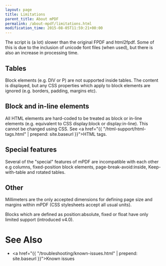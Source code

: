 ```yaml
---
layout: page
title: Limitations
parent_title: About mPDF
permalink: /about-mpdf/limitations.html
modification_time: 2015-08-05T11:59:21+00:00
---
```


The script is (a lot) slower than the original FPDF and html2fpdf. Some of this is due to the inclusion of unicode font files (when used), but there is also an increase in processing time.

## Tables

Block elements (e.g. DIV or P) are not supported inside tables. The content is displayed, but any CSS properties which apply to block elements are ignored (e.g. borders, padding, margins etc).

## Block and in-line elements

All HTML elements are hard-coded to be treated as block or in-line elements (e.g. equivalent to CSS display:block or display:in-line). This cannot be changed using CSS. See <a href="{{ "/html-support/html-tags.html" | prepend: site.baseurl }}">HTML tags</a>.

## Special features

Several of the "special" features of mPDF are incompatible with each other e.g columns, fixed-position block elements, page-break-avoid:inside, Keep-with-table and rotated tables.

## Other

Millimeters are the only accepted dimensions for defining page size and margins within mPDF (CSS stylesheets accept all usual units).

Blocks which are defined as position:absolute, fixed or float have only limited support (introduced v4.0).

# See Also

- <a href="{{ "/troubleshooting/known-issues.html" | prepend: site.baseurl }}">Known issues</a>
